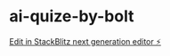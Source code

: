 # ai-quize-by-bolt

[Edit in StackBlitz next generation editor ⚡️](https://stackblitz.com/~/github.com/HiroakiImamura/ai-quize-by-bolt)